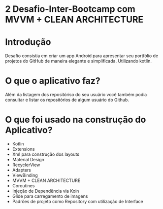 # 2 Desafio-Inter-Bootcamp com MVVM + CLEAN ARCHITECTURE 
# Introdução 
Desafio consistia em criar um app Android para apresentar seu portfólio de projetos do GitHub de maneira elegante e simplificada. Utilizando kotlin.


# O que o aplicativo faz?
 Além da listagem dos repositóriso do seu usuãrio vocẽ também podia consultar e listar os repositórios de algum usuário do Github.

# O que foi usado na construção do Aplicativo?
- Kotlin
- Extensions
- Xml para construção dos layouts
- Material Design
- RecyclerView
- Adapters 
- ViewBinding
- MVVM + CLEAN ARCHITECTURE 
- Coroutines
- Injeção de Dependência via Koin
- Glide para carregamento de imagens
- Padrões de projeto como Repository com utilização de Interface


